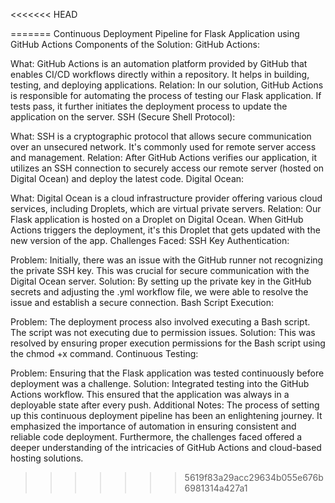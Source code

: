 <<<<<<< HEAD

=======
Continuous Deployment Pipeline for Flask Application using GitHub Actions
Components of the Solution:
GitHub Actions:

What: GitHub Actions is an automation platform provided by GitHub that enables CI/CD workflows directly within a repository. It helps in building, testing, and deploying applications.
Relation: In our solution, GitHub Actions is responsible for automating the process of testing our Flask application. If tests pass, it further initiates the deployment process to update the application on the server.
SSH (Secure Shell Protocol):

What: SSH is a cryptographic protocol that allows secure communication over an unsecured network. It's commonly used for remote server access and management.
Relation: After GitHub Actions verifies our application, it utilizes an SSH connection to securely access our remote server (hosted on Digital Ocean) and deploy the latest code.
Digital Ocean:

What: Digital Ocean is a cloud infrastructure provider offering various cloud services, including Droplets, which are virtual private servers.
Relation: Our Flask application is hosted on a Droplet on Digital Ocean. When GitHub Actions triggers the deployment, it's this Droplet that gets updated with the new version of the app.
Challenges Faced:
SSH Key Authentication:

Problem: Initially, there was an issue with the GitHub runner not recognizing the private SSH key. This was crucial for secure communication with the Digital Ocean server.
Solution: By setting up the private key in the GitHub secrets and adjusting the .yml workflow file, we were able to resolve the issue and establish a secure connection.
Bash Script Execution:

Problem: The deployment process also involved executing a Bash script. The script was not executing due to permission issues.
Solution: This was resolved by ensuring proper execution permissions for the Bash script using the chmod +x command.
Continuous Testing:

Problem: Ensuring that the Flask application was tested continuously before deployment was a challenge.
Solution: Integrated testing into the GitHub Actions workflow. This ensured that the application was always in a deployable state after every push.
Additional Notes:
The process of setting up this continuous deployment pipeline has been an enlightening journey. It emphasized the importance of automation in ensuring consistent and reliable code deployment. Furthermore, the challenges faced offered a deeper understanding of the intricacies of GitHub Actions and cloud-based hosting solutions.
>>>>>>> 5619f83a29acc29634b055e676b6981314a427a1

